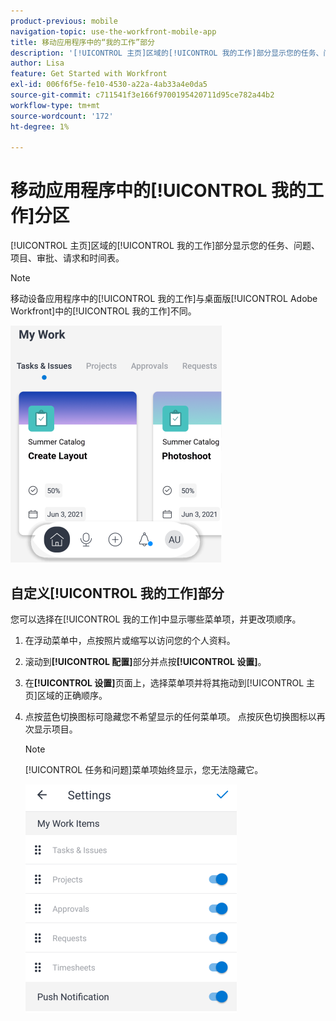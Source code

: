 ```yaml
---
product-previous: mobile
navigation-topic: use-the-workfront-mobile-app
title: 移动应用程序中的“我的工作”部分
description: '[!UICONTROL 主页]区域的[!UICONTROL 我的工作]部分显示您的任务、问题、项目、审批、请求和时间表。'
author: Lisa
feature: Get Started with Workfront
exl-id: 006f6f5e-fe10-4530-a22a-4ab33a4e0da5
source-git-commit: c711541f3e166f9700195420711d95ce782a44b2
workflow-type: tm+mt
source-wordcount: '172'
ht-degree: 1%

---
```


# 移动应用程序中的[!UICONTROL 我的工作]分区

[!UICONTROL 主页]区域的[!UICONTROL 我的工作]部分显示您的任务、问题、项目、审批、请求和时间表。

>[!NOTE]
>
>移动设备应用程序中的[!UICONTROL 我的工作]与桌面版[!UICONTROL Adobe Workfront]中的[!UICONTROL 我的工作]不同。

![我的工作](assets/home-myworksection-338x379.png)

## 自定义[!UICONTROL 我的工作]部分

您可以选择在[!UICONTROL 我的工作]中显示哪些菜单项，并更改项顺序。

1. 在浮动菜单中，点按照片或缩写以访问您的个人资料。
1. 滚动到&#x200B;**[!UICONTROL 配置]**&#x200B;部分并点按&#x200B;**[!UICONTROL 设置]**。
1. 在&#x200B;**[!UICONTROL 设置]**&#x200B;页面上，选择菜单项并将其拖动到[!UICONTROL 主页]区域的正确顺序。
1. 点按蓝色切换图标可隐藏您不希望显示的任何菜单项。 点按灰色切换图标以再次显示项目。

   >[!NOTE]
   >
   >[!UICONTROL 任务和问题]菜单项始终显示，您无法隐藏它。

   ![移动设备设置](assets/mobile-settings-338x366.png)
